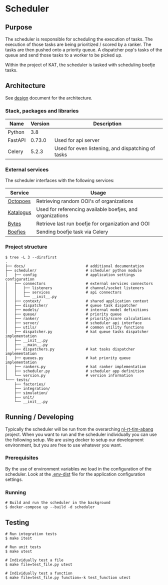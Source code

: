 # Scheduler

## Purpose

The scheduler is responsible for scheduling the execution of tasks. The
execution of those tasks are being prioritized / scored by a ranker. The
tasks are then pushed onto a priority queue. A dispatcher pop's tasks of
the queue and send those tasks to a worker to be picked up.

Within the project of KAT, the scheduler is tasked with scheduling boefje tasks.

## Architecture

See [design](docs/design.md) document for the architecture.

### Stack, packages and libraries

| Name           | Version  | Description                                       |
|----------------|----------|---------------------------------------------------|
| Python         | 3.8      |                                                   |
| FastAPI        | 0.73.0   | Used for api server                               |
| Celery         | 5.2.3    | Used for even listening, and dispatching of tasks |

### External services

The scheduler interfaces with the following services:

| Service | Usage |
|---------|-------|
| [Octopoes](https://github.com/minvws/nl-rt-tim-abang-octopoes) | Retrieving random OOI's of organizations |
| [Katalogus](https://github.com/minvws/nl-rt-tim-abang-boefjes/tree/develop/katalogus) | Used for referencing available boefjes, and organizations |
| [Bytes](https://github.com/minvws/nl-rt-tim-abang-bytes) | Retrieve last run boefje for organization and OOI |
| [Boefjes](https://github.com/minvws/nl-rt-tim-abang-boefjes) | Sending boefje task via Celery |


### Project structure

```
$ tree -L 3 --dirsfirst
.
├── docs/                           # additional documentation
├── scheduler/                      # scheduler python module
│   ├── config                      # application settings configuration
│   ├── connectors                  # external services connectors
│   │   ├── listeners               # channel/socket listeners
│   │   ├── services                # api connectors
│   │   └── __init__.py
│   ├── context/                    # shared application context
│   ├── dispatcher/                 # queue task dispatcher
│   ├── models/                     # internal model definitions
│   ├── queue/                      # priority queue
│   ├── ranker/                     # priority/score calculations
│   ├── server/                     # scheduler api interface
│   ├── utils/                      # common utility functions
│   ├── dispatcher.py               # kat queue tasks dispatcher implementation
│   ├── __init__.py
│   ├── __main__.py
│   ├── dispatchers.py              # kat tasks dispatcher implementation
│   ├── queues.py                   # kat priority queue implementation
│   ├── rankers.py                  # kat ranker implementation
│   ├── scheduler.py                # scheduler app definition
│   └── version.py                  # version information
└─── tests/
    ├── factories/
    ├── integration/
    ├── simulation/
    ├── unit/
    └── __init__.py

```

## Running / Developing

Typically the scheduler will be run from the overarching
[nl-rt-tim-abang](https://github.com/minvws/nl-rt-tim-abang) project. When
you want to run and the scheduler individually you can use the following setup.
We are using docker to setup our development environment, but you are free
to use whatever you want.

### Prerequisites

By the use of environment variables we load in the configuration of the 
scheduler. Look at the [.env-dist](.env-dist) file for the application
configuration settings.

### Running

```
# Build and run the scheduler in the background
$ docker-compose up --build -d scheduler
```

## Testing

```
# Run integration tests
$ make itest

# Run unit tests
$ make utest

# Individually test a file
$ make file=test_file.py utest

# Individually test a function
$ make file=test_file.py function=-k test_function utest
```
